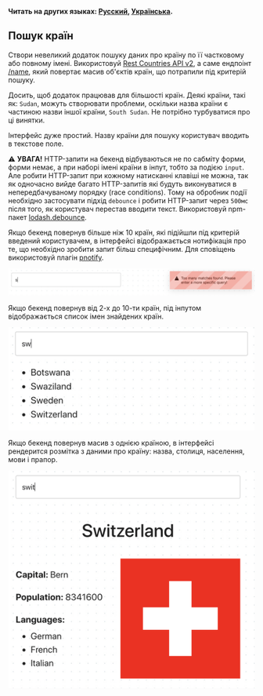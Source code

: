**Читать на других языках: [Русский](README.md), [Українська](README.ua.md).**

## Пошук країн

Створи невеликий додаток пошуку даних про країну по її частковому або повному імені. Використовуй
[Rest Countries API v2](https://restcountries.com/), а саме ендпоінт
[/name](https://restcountries.com/#api-endpoints-v3-name), який повертає масив об'єктів країн, що
потрапили під критерій пошуку.

Досить, щоб додаток працював для більшості країн. Деякі країни, такі як: `Sudan`, можуть створювати
проблеми, оскільки назва країни є частиною назви іншої країни, `South Sudan`. Не потрібно
турбуватися про ці винятки.

Інтерфейс дуже простий. Назву країни для пошуку користувач вводить в текстове поле.

⚠️ **УВАГА!** HTTP-запити на бекенд відбуваються не по сабміту форми, форми немає, а при наборі
імені країни в інпут, тобто за подією `input`. Але робити HTTP-запит при кожному натисканні клавіші
не можна, так як одночасно вийде багато HTTP-запитів які будуть виконуватися в непередбачуваному
порядку (race conditions). Тому на обробник події необхідно застосувати підхід `debounce` і робити
HTTP-запит через `500мс` після того, як користувач перестав вводити текст. Використовуй npm-пакет
[lodash.debounce](https://www.npmjs.com/package/lodash.debounce).

Якщо бекенд повернув більше ніж 10 країн, які підійшли під критерій введений користувачем, в
інтерфейсі відображається нотифікація про те, що необхідно зробити запит більш специфічним. Для
сповіщень використовуй плагін [pnotify](https://github.com/sciactive/pnotify).

![сповіщення](assets/query-prompt.png)

Якщо бекенд повернув від 2-х до 10-ти країн, під інпутом відображається список імен знайдених країн.

![список країн](assets/country-list.png)

Якщо бекенд повернув масив з однією країною, в інтерфейсі рендерится розмітка з даними про країну:
назва, столиця, населення, мови і прапор.

![інформація про країну](assets/country-info.png)
